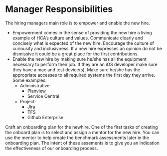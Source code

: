 <!-- title:Manager Responsibilities, description:The role of the hiring manager during OnBoarding -->
# Manager Responsibilities
The hiring managers main role is to empower and enable the new hire.

* Empowerment comes in the sense of providing the new hire a living example of HCA’s culture and values. Communicate clearly and concisely what is expected of the new hire. Encourage the culture of curiousity and inclusivness. If a new hire expresses an opinion do not be dismissive it could be a great place for the first contributions. 
* Enable the new hire by making sure he/she has all the equipment necessary to perform their job. If they are an iOS developer make sure they have a mac and test device(s). Make sure he/she has the appropriate accesses to all required systems the first day they arrive. Some examples:
    * Administrative:
        * Planview
        * Service Central
    * Project:
        * Jira
        * TFS
        * Github Enterprise

Craft an onboarding plan for the newhire. One of the first tasks of creating the onboard plan is to select and assign a mentor for the new hire. You can use the mentor to help create the benchmark assessments later in the onboarding plan. The intent of these assements is to give you an indication the effectiveness of our onboarding process.
